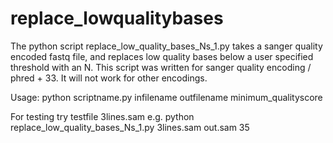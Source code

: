 # replace_lowqualitybases
The python script replace_low_quality_bases_Ns_1.py takes a sanger quality encoded fastq file, and replaces low quality bases below a user specified threshold with an N.
This script was written for sanger quality encoding / phred + 33. It will not work for other encodings.

Usage:
python scriptname.py infilename outfilename minimum_qualityscore

For testing try testfile 3lines.sam
e.g. python replace_low_quality_bases_Ns_1.py 3lines.sam out.sam 35



